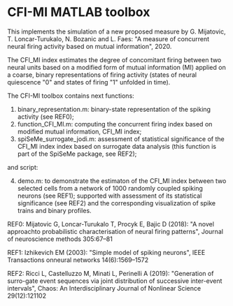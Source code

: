 # CFI-MI MATLAB toolbox

This implements the simulation of a new proposed measure by G. Mijatovic, T. Loncar-Turukalo, N. Bozanic and L. Faes: 
"A measure of concurrent neural firing activity based on mutual information", 2020.

The CFI_MI index estimates the degree of concomitant firing between two neural units based on a modified form of mutual information (MI) 
applied on a coarse, binary representations of firing activity (states of neural quiescence "0" and states of firing "1" unfolded in time).


The CFI-MI toolbox contains next functions:

1. binary_representation.m: binary-state representation of the spiking activity (see REF0);
2. function_CFI_MI.m: computing the concurrent firing index based on modified mutual information, CFI_MI index;
3. spiSeMe_surrogate_jodi.m: assessment of statistical significance of the CFI_MI index index based on surrogate data analysis (this function is part of the SpiSeMe package, see REF2);

and script:

4. demo.m: to demonstrate the estimaton of the CFI_MI index between two selected cells from a network of 1000 randomly coupled spiking neurons (see REF1); supported with assessment of its statistical significance (see REF2) and the corresponding visualization of spike trains and binary profiles.

REF0: Mijatovic G, Loncar-Turukalo T, Procyk E, Bajic D (2018): "A novel approachto probabilistic characterisation of neural firing patterns", Journal of neuroscience methods 305:67–81

REF1: Izhikevich EM (2003): "Simple model of spiking neurons", IEEE Transactions onneural networks 14(6):1569–1572

REF2: Ricci L, Castelluzzo M, Minati L, Perinelli A  (2019): "Generation  of  surro-gate event sequences via joint distribution of successive inter-event intervals", Chaos: An Interdisciplinary Journal of Nonlinear Science 29(12):121102

